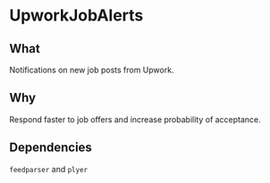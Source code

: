 # UpworkJobAlerts

## What 

Notifications on new job posts from Upwork.

## Why

Respond faster to job offers and increase probability of acceptance.

## Dependencies

`feedparser` and `plyer` 
